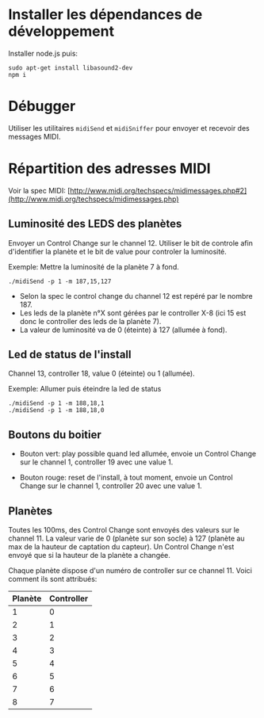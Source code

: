 # Installer les dépendances de développement

Installer node.js puis:

```
sudo apt-get install libasound2-dev
npm i
```


# Débugger

Utiliser les utilitaires `midiSend` et `midiSniffer` pour envoyer et recevoir des messages MIDI.


# Répartition des adresses MIDI

Voir la spec MIDI: [http://www.midi.org/techspecs/midimessages.php#2](http://www.midi.org/techspecs/midimessages.php)

## Luminosité des LEDS des planètes

Envoyer un Control Change sur le channel 12. Utiliser le bit de controle afin d'identifier la planète et le bit de value pour controler la luminosité.

Exemple: Mettre la luminosité de la planète 7 à fond.

```
./midiSend -p 1 -m 187,15,127
```
- Selon la spec le control change du channel 12 est repéré par le nombre 187.
- Les leds de la planète n°X sont gérées par le controller X-8 (ici 15 est donc le controller des leds de la planète 7).
- La valeur de luminosité va de 0 (éteinte) à 127 (allumée à fond).

## Led de status de l'install

Channel 13, controller 18, value 0 (éteinte) ou 1 (allumée).

Exemple: Allumer puis éteindre la led de status
```
./midiSend -p 1 -m 188,18,1
./midiSend -p 1 -m 188,18,0
```

## Boutons du boitier

- Bouton vert: play possible quand led allumée, envoie un Control Change sur le channel 1, controller 19 avec une value 1.

- Bouton rouge: reset de l'install, à tout moment, envoie un Control Change sur le channel 1, controller 20 avec une value 1.

## Planètes

Toutes les 100ms, des Control Change sont envoyés des valeurs sur le channel 11. La valeur varie de 0 (planète sur son socle) à 127 (planète au max de la hauteur de captation du capteur). Un Control Change n'est envoyé que si la hauteur de la planète a changée.

Chaque planète dispose d'un numéro de controller sur ce channel 11. Voici comment ils sont attribués:

|Planète|Controller|
|---|---|
|1|0|
|2|1|
|3|2|
|4|3|
|5|4|
|6|5|
|7|6|
|8|7|
